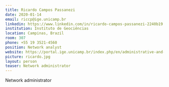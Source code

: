 ```yaml
---
title: Ricardo Campos Passanezi
date: 2020-01-14
email: riccp@ige.unicamp.br
linkedin: https://www.linkedin.com/in/ricardo-campos-passanezi-2240b19
institution: Instituto de Geociências
location: Campinas, Brazil
room: 307
phone: +55 19 3521-4560
position: Network analyst
website: https://portal.ige.unicamp.br/index.php/en/administrative-and-technical-staff/ricardo-campos-passanezi
picture: ricardo.jpg
layout: person
teaser: Network administrator
---
```


Network administrator
